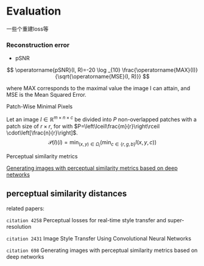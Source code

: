 # Evaluation

一些个重建loss等



### Reconstruction error 

- pSNR

$$
\operatorname{pSNR}(I, R)=-20 \log _{10} \frac{\operatorname{MAX}(I)}{\sqrt{\operatorname{MSE}(I, R)}}
$$

where MAX corresponds to the maximal value the image I can attain, and MSE is the Mean Squared Error.















Patch-Wise Minimal Pixels

Let an image $I \in \mathbb{R}^{m \times n \times c}$ be divided into $P$ non-overlapped patches with a patch size of $r \times r$, for with $P=\left\lceil\frac{m}{r}\right\rceil \cdot\left[\frac{n}{r}\right]$.
$$
\mathcal{P}(I)(i)=\min _{(x, y) \in \Omega_{i}}\left(\min _{c \in\{r, g, b\}} I(x, y, c)\right)
$$




Perceptual similarity metrics

[Generating images with perceptual similarity metrics based on deep networks](https://arxiv.org/pdf/1602.02644.pdf)  









## perceptual similarity distances

related papers:

`citation 4258` Perceptual losses for real-time style transfer and super-resolution

`citation 2431` Image Style Transfer Using Convolutional Neural Networks

`citation 698` Generating images with perceptual similarity metrics based on deep networks

